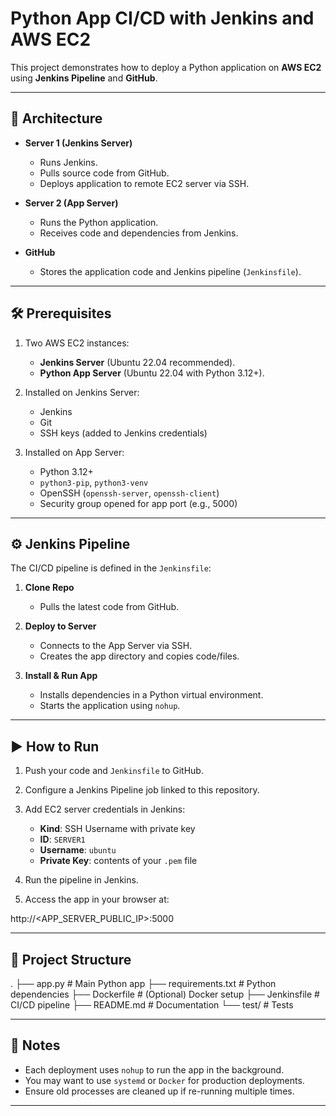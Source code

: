 # Python App CI/CD with Jenkins and AWS EC2

This project demonstrates how to deploy a Python application on **AWS EC2** using **Jenkins Pipeline** and **GitHub**.

---

## 🚀 Architecture
- **Server 1 (Jenkins Server)**  
  - Runs Jenkins.  
  - Pulls source code from GitHub.  
  - Deploys application to remote EC2 server via SSH.  

- **Server 2 (App Server)**  
  - Runs the Python application.  
  - Receives code and dependencies from Jenkins.  

- **GitHub**  
  - Stores the application code and Jenkins pipeline (`Jenkinsfile`).  

---

## 🛠️ Prerequisites
1. Two AWS EC2 instances:
   - **Jenkins Server** (Ubuntu 22.04 recommended).
   - **Python App Server** (Ubuntu 22.04 with Python 3.12+).  

2. Installed on Jenkins Server:
   - Jenkins  
   - Git  
   - SSH keys (added to Jenkins credentials)  

3. Installed on App Server:
   - Python 3.12+  
   - `python3-pip`, `python3-venv`  
   - OpenSSH (`openssh-server`, `openssh-client`)  
   - Security group opened for app port (e.g., 5000)  

---

## ⚙️ Jenkins Pipeline
The CI/CD pipeline is defined in the `Jenkinsfile`:

1. **Clone Repo**  
   - Pulls the latest code from GitHub.  

2. **Deploy to Server**  
   - Connects to the App Server via SSH.  
   - Creates the app directory and copies code/files.  

3. **Install & Run App**  
   - Installs dependencies in a Python virtual environment.  
   - Starts the application using `nohup`.  

---

## ▶️ How to Run

1. Push your code and `Jenkinsfile` to GitHub.  
2. Configure a Jenkins Pipeline job linked to this repository.  
3. Add EC2 server credentials in Jenkins:  
   - **Kind**: SSH Username with private key  
   - **ID**: `SERVER1`  
   - **Username**: `ubuntu`  
   - **Private Key**: contents of your `.pem` file  

4. Run the pipeline in Jenkins.  
5. Access the app in your browser at:  

http://<APP_SERVER_PUBLIC_IP>:5000


---

## 📂 Project Structure


.
├── app.py # Main Python app
├── requirements.txt # Python dependencies
├── Dockerfile # (Optional) Docker setup
├── Jenkinsfile # CI/CD pipeline
├── README.md # Documentation
└── test/ # Tests

---

## 📝 Notes
- Each deployment uses `nohup` to run the app in the background.  
- You may want to use `systemd` or `Docker` for production deployments.  
- Ensure old processes are cleaned up if re-running multiple times.  

---